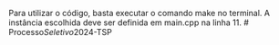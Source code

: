 Para utilizar o código, basta executar o comando make no terminal. A instância escolhida deve ser definida 
em main.cpp na linha 11. #   P r o c e s s o _ S e l e t i v o _ 2 0 2 4 - T S P  
 